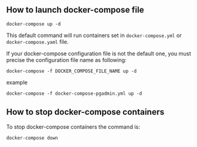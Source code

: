 ## How to launch docker-compose file

```docker
docker-compose up -d 
```
This default command will run containers set in `docker-compose.yml` or `docker-compose.yaml` file.  

If your docker-compose configuration file is not the default one, you must precise the configuration file name as following:

```docker
docker-compose -f DOCKER_COMPOSE_FILE_NAME up -d 
```

example  
```docker
docker-compose -f docker-compose-pgadmin.yml up -d
```

## How to stop docker-compose containers

To stop docker-compose containers the command is: 

```docker
docker-compose down
```